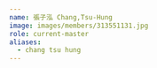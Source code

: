 ```yaml
---
name: 張子泓 Chang,Tsu-Hung
image: images/members/313551131.jpg 
role: current-master
aliases:
  - chang tsu hung
---
```

